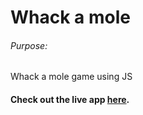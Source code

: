 # Whack a mole

###### Purpose:
   Whack a mole game using JS

#### Check out the live app [here](https://shyam-brs.github.io/whack--a-rabbit--game/).
